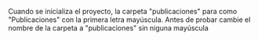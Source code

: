 Cuando se inicializa el proyecto, la carpeta "publicaciones" para como "Publicaciones" con la primera letra mayúscula. Antes de probar cambie el nombre de la carpeta a "publicaciones" sin niguna mayúscula
